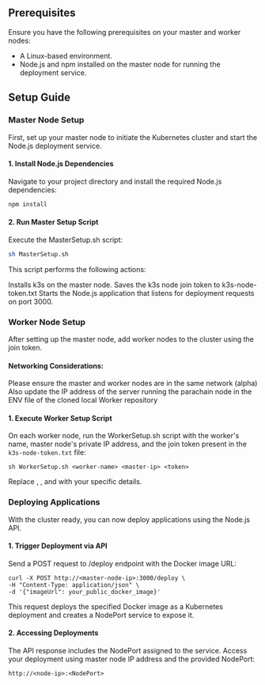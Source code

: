 ## Prerequisites

Ensure you have the following prerequisites on your master and worker nodes:

- A Linux-based environment.
- Node.js and npm installed on the master node for running the deployment service.

## Setup Guide

### Master Node Setup

First, set up your master node to initiate the Kubernetes cluster and start the Node.js deployment service.

#### 1. Install Node.js Dependencies

Navigate to your project directory and install the required Node.js dependencies:

```bash
npm install
```
#### 2. Run Master Setup Script
Execute the MasterSetup.sh script:
```bash
sh MasterSetup.sh
```
This script performs the following actions:

Installs k3s on the master node.
Saves the k3s node join token to k3s-node-token.txt
Starts the Node.js application that listens for deployment requests on port 3000.

### Worker Node Setup
After setting up the master node, add worker nodes to the cluster using the join token.

#### Networking Considerations: 
Please ensure the master and worker nodes are in the same network (alpha)
Also update the IP address of the server running the parachain node in the ENV file of the cloned local Worker repository

#### 1. Execute Worker Setup Script
On each worker node, run the WorkerSetup.sh script with the worker's name, master node's private IP address, and the join token present in the `k3s-node-token.txt` file:

```
sh WorkerSetup.sh <worker-name> <master-ip> <token>
```
Replace <worker-name>, <master-ip>, and <token> with your specific details.


### Deploying Applications
With the cluster ready, you can now deploy applications using the Node.js API.

#### 1. Trigger Deployment via API
Send a POST request to /deploy endpoint with the Docker image URL:

```
curl -X POST http://<master-node-ip>:3000/deploy \
-H "Content-Type: application/json" \
-d '{"imageUrl": your_public_docker_image}'
```
This request deploys the specified Docker image as a Kubernetes deployment and creates a NodePort service to expose it.

#### 2. Accessing Deployments
The API response includes the NodePort assigned to the service. Access your deployment using master node IP address and the provided NodePort:
```
http://<node-ip>:<NodePort>
```
